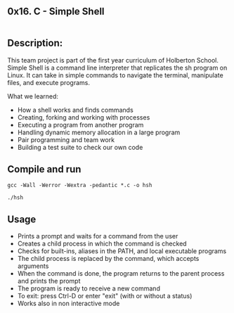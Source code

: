 ## 0x16. C - Simple Shell

<img src="https://s3.amazonaws.com/intranet-projects-files/holbertonschool-low_level_programming/235/shell.jpeg" alt="">

## Description:

This team project is part of the first year curriculum of Holberton School. Simple Shell is a command line interpreter that replicates the sh program on Linux. It can take in simple commands to navigate the terminal, manipulate files, and execute programs.

What we learned:

* How a shell works and finds commands
* Creating, forking and working with processes
* Executing a program from another program
* Handling dynamic memory allocation in a large program
* Pair programming and team work
* Building a test suite to check our own code

## Compile and run
```gcc -Wall -Werror -Wextra -pedantic *.c -o hsh```

```./hsh```

## Usage

* Prints a prompt and waits for a command from the user
* Creates a child process in which the command is checked
* Checks for built-ins, aliases in the PATH, and local executable programs
* The child process is replaced by the command, which accepts arguments
* When the command is done, the program returns to the parent process and prints the prompt
* The program is ready to receive a new command
* To exit: press Ctrl-D or enter "exit" (with or without a status)
* Works also in non interactive mode
